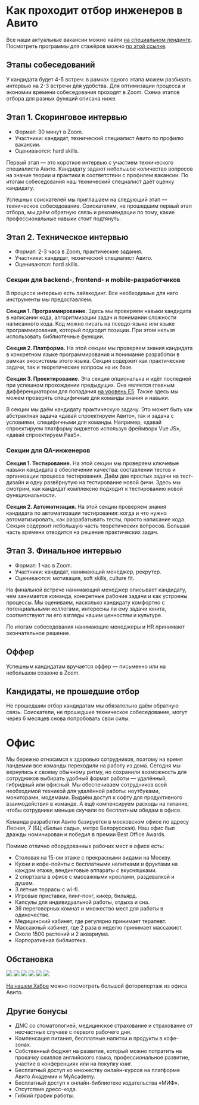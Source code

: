 # Как проходит отбор инженеров в Авито

Все наши актуальные вакансии можно найти [на специальном лендинге](https://www.avito.ru/company/job). Посмотреть программы для стажёров можно [по этой ссылке](https://start.avito.ru/?_ga=2.43235045.1977086247.1618215396-1564899807.1605617994).

## Этапы собеседований
У кандидата будет 4-5 встреч: в рамках одного этапа можем разбивать интервью на 2-3 встречи для удобства. Для оптимизации процесса и экономии времени собеседования проходят в Zoom. Схема этапов отбора для разных функций описана ниже.

## Этап 1. Скоринговое интервью
- Формат: 30 минут в Zoom.
- Участники: кандидат, технический специалист Авито по профилю вакансии.
- Оцениваются: hard skills.

Первый этап — это короткое интервью с участием технического специалиста Авито. Кандидату задают небольшое количество вопросов на знание теории и практики в соответствии с профилем вакансии. По итогам собеседования наш технический специалист даёт оценку кандидату.

Успешных соискателей мы приглашаем на следующий этап — техническое собеседование. Соискателям, не прошедшим первый этап отбора, мы даём обратную связь и рекомендации по тому, какие профессиональные навыки стоит подтянуть.

## Этап 2. Техническое интервью
- Формат: 2-3 часа в Zoom, практические задания.
- Участники: кандидат, технический специалист Авито.
- Оцениваются: hard skills.

### Секции для backend-, frontend- и mobile-разработчиков
В процессе интервью есть лайвкодинг. Все необходимые для него инструменты мы предоставляем.

**Секция 1. Программирование.** Здесь мы проверяем навыки кандидата в написании кода, алгоритмизации задач и понимании сложности написанного кода. Код можно писать на псевдо-языке или языке программирования, который подходит позиции. При этом нельзя использовать библиотечные функции.

**Секция 2. Платформа.** На этой секции мы проверяем знания кандидата в конкретном языке программирования и понимание разработки в рамках экосистемы этого языка. Секция содержит как практические задачи, так и теоретические вопросы на их базе.

**Секция 3. Проектирование.** Эта секция опциональна и идёт последней при успешном прохождении предыдущих. Она является главным дифференциатором для попадания [на уровень E5](developer-profile.md#E5). Также здесь мы можем проверять специфичные для команды знания и навыки.

В секции мы даём кандидату практическую задачу. Это может быть как абстрактная задача «давай спроектируем Авито», так и задача с условиями, специфичными для команды. Например, «давай спроектируем платформу виджетов используя фреймворк Vue JS», «давай спроектируем PaaS».

### Секции для QA-инженеров

**Секция 1. Тестирование.** На этой секции мы проверяем ключевые навыки кандидата в обеспечении качества: составлении тестов и организации процесса тестирования.
Даём две простых задачи на тест-дизайн и одну развёрнутую на тестирование новой фичи. Здесь мы смотрим, как кандидат комплексно подходит к тестированию новой функциональности.

**Секция 2. Автоматизация.** На этой секции проверяем знания кандидата по автоматизации тестирования: когда и что нужно автоматизировать, как разрабатывать тесты, просто написание кода. Секция содержит небольшую часть теоретических вопросов. Большая часть времени отводится на решение практических задач.

## Этап 3. Финальное интервью

- Формат: 1 час в Zoom.
- Участники: кандидат, нанимающий менеджер, рекрутер.
- Оцениваются: мотивация, soft skills, culture fit.

На финальной встрече нанимающий менеджер описывает кандидату, чем занимается команда, конкретные рабочие задачи и как устроены процессы. Мы оцениваем, насколько кандидату комфортно с потенциальными коллегами, интересны ли ему задачи юнита, соответствуют ли его взгляды нашим ценностям и культуре.

По итогам собеседования нанимающие менеджеры и HR принимают окончательное решение.

## Оффер
Успешным кандидатам вручается оффер — письменно или на небольшом созвоне в Zoom.

## Кандидаты, не прошедшие отбор
Не прошедшим отбор кандидатам мы обязательно даём обратную связь. Соискатели, не прошедшие техническое собеседование, могут через 6 месяцев снова попробовать свои силы.

# Офис

Мы бережно относимся к здоровью сотрудников, поэтому на время пандемии все команды переходили на работу из дома. Сегодня мы вернулись к своему обычному ритму, но сохранили возможность для сотрудников выбирать удобный формат работы — удалённый, гибридный или офисный. Мы обеспечиваем сотрудников всей необходимой техникой для удалённой работы: ноутбуками, мониторами, модемами. Выдаём доступ к софту для продуктивного взаимодействия в команде. А ещё компенсируем расходы на питание, чтобы сотрудники меньше скучали по бесплатным обедам в офисе.

Команда разработки Авито базируется в московском офисе по адресу Лесная, 7 (БЦ «Белые сады», метро Белорусская). Наш офис был дважды номинирован и победил в премии Best Office Awards.

Помимо отлично оборудованных рабочих мест в офисе есть:

- Столовая на 15-ом этаже с прекрасными видами на Москву.
- Кухни и кофе-пойнты с бесплатными напитками и фруктами на каждом этаже, вендинговые аппараты с вкусняшками.
- 2 спортзала в офисе с массажными креслами, раздевалкой и душем.
- 3 летние террасы с wi-fi.
- Игровые приставки, пинг-понг, кикер, бильярд.
- Капсулы для индивидуальной работы, отдыха и сна.
- 36 переговорных комнат и множество мест для работы в одиночестве.
- Медицинский кабинет, где регулярно принимает терапевт.
- Массажный кабинет, где 2 раза в неделю принимает массажист.
- Около 1500 растений и 2 аквариума.
- Корпоративная библиотека.

## Обстановка
<p align="center">

![](https://github.com/lapkoa/Images/blob/6df140573355a495736ff00c38153b8e55704eb4/Photo_002.jpg)
![](https://github.com/lapkoa/Images/blob/6df140573355a495736ff00c38153b8e55704eb4/Photo_246.jpg)
![](https://github.com/lapkoa/Images/blob/6df140573355a495736ff00c38153b8e55704eb4/Photo_391.jpg)
![](https://github.com/lapkoa/Images/blob/b0bf6e6802fa53936ec9dfba95a4ba99f14e4496/Photo_345.jpg)
![](https://github.com/lapkoa/Images/blob/3c12e9e02ef2d1ef875ffc14e2b771a053879fbd/Photo_349.jpg)
![](https://github.com/lapkoa/Images/blob/3c12e9e02ef2d1ef875ffc14e2b771a053879fbd/Photo_372.jpg)
</p>

[На нашем Хабре](https://habr.com/company/avito/blog/335896/) можно посмотреть большой фоторепортаж из офиса Авито.

## Другие бонусы
- ДМС со стоматологией, медицинское страхование и страхование от несчастных случаев с первого рабочего дня.
- Компенсация питания, бесплатные напитки и продукты в кофе-зонах.
- Собственный бюджет на развитие, который можно потратить на прокачку скиллов английского языка, профессиональное развитие, участие в конференциях или на покупку книг.
- Бесплатный доступ ко множеству онлайн-курсов на платформе Авито Академии и MyAcademy.
- Бесплатный доступ к онлайн-библиотеке издательства «МИФ».
- Отсутствие дресс-кода.
- Гибкий график работы.
